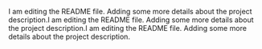 I am editing the README file. Adding some more details about the project description.I am editing the README file. Adding some more details about the project description.I am editing the README file. Adding some more details about the project description.

